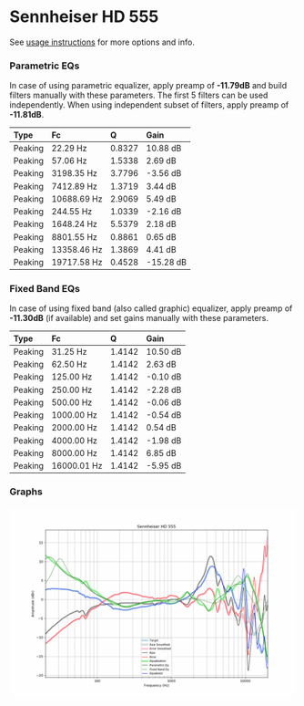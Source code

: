 # Sennheiser HD 555
See [usage instructions](https://github.com/jaakkopasanen/AutoEq#usage) for more options and info.

### Parametric EQs
In case of using parametric equalizer, apply preamp of **-11.79dB** and build filters manually
with these parameters. The first 5 filters can be used independently.
When using independent subset of filters, apply preamp of **-11.81dB**.

| Type    | Fc          |      Q | Gain      |
|:--------|:------------|:-------|:----------|
| Peaking | 22.29 Hz    | 0.8327 | 10.88 dB  |
| Peaking | 57.06 Hz    | 1.5338 | 2.69 dB   |
| Peaking | 3198.35 Hz  | 3.7796 | -3.56 dB  |
| Peaking | 7412.89 Hz  | 1.3719 | 3.44 dB   |
| Peaking | 10688.69 Hz | 2.9069 | 5.49 dB   |
| Peaking | 244.55 Hz   | 1.0339 | -2.16 dB  |
| Peaking | 1648.24 Hz  | 5.5379 | 2.18 dB   |
| Peaking | 8801.55 Hz  | 0.8861 | 0.65 dB   |
| Peaking | 13358.46 Hz | 1.3869 | 4.41 dB   |
| Peaking | 19717.58 Hz | 0.4528 | -15.28 dB |

### Fixed Band EQs
In case of using fixed band (also called graphic) equalizer, apply preamp of **-11.30dB**
(if available) and set gains manually with these parameters.

| Type    | Fc          |      Q | Gain     |
|:--------|:------------|:-------|:---------|
| Peaking | 31.25 Hz    | 1.4142 | 10.50 dB |
| Peaking | 62.50 Hz    | 1.4142 | 2.63 dB  |
| Peaking | 125.00 Hz   | 1.4142 | -0.10 dB |
| Peaking | 250.00 Hz   | 1.4142 | -2.28 dB |
| Peaking | 500.00 Hz   | 1.4142 | -0.06 dB |
| Peaking | 1000.00 Hz  | 1.4142 | -0.54 dB |
| Peaking | 2000.00 Hz  | 1.4142 | 0.54 dB  |
| Peaking | 4000.00 Hz  | 1.4142 | -1.98 dB |
| Peaking | 8000.00 Hz  | 1.4142 | 6.85 dB  |
| Peaking | 16000.01 Hz | 1.4142 | -5.95 dB |

### Graphs
![](./Sennheiser%20HD%20555.png)